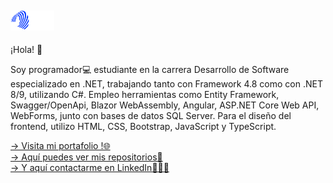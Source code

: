 ## <img src="logo-transparent.png" alt="Logo de GitHub" width="70">    
¡Hola! 👋 

Soy programador💻 estudiante en la carrera Desarrollo de Software especializado en .NET, trabajando tanto con Framework 4.8 como con .NET 8/9, utilizando C#. Empleo herramientas como Entity Framework, Swagger/OpenApi, Blazor WebAssembly, Angular, ASP.NET Core Web API, WebForms, junto con bases de datos SQL Server. Para el diseño del frontend, utilizo HTML, CSS, Bootstrap, JavaScript y TypeScript.

<!--🌱 Actualmente expandiendo mis conocimientos en .NET 9, Blazor y Angular -->

[-> Visita mi portafolio !🌐](https://portafolio-stefano-gaggero.netlify.app/)  
[-> Aquí puedes ver mis repositorios📌](https://github.com/lucagaggero7?tab=repositories)  
[-> Y aquí contactarme en LinkedIn👨🏻‍💼](https://www.linkedin.com/in/stefano-gaggero-508a09183/?originalSubdomain=ar)



<!--
**lucagaggero7/lucagaggero7** is a ✨ _special_ ✨ repository because its `README.md` (this file) appears on your GitHub profile.

Here are some ideas to get you started:

- 🔭 I’m currently working on ...
- 🌱 I’m currently learning ...
- 👯 I’m looking to collaborate on ...
- 🤔 I’m looking for help with ...
- 💬 Ask me about ...
- 📫 How to reach me: ...
- 😄 Pronouns: ...
- ⚡ Fun fact: ...
-->

